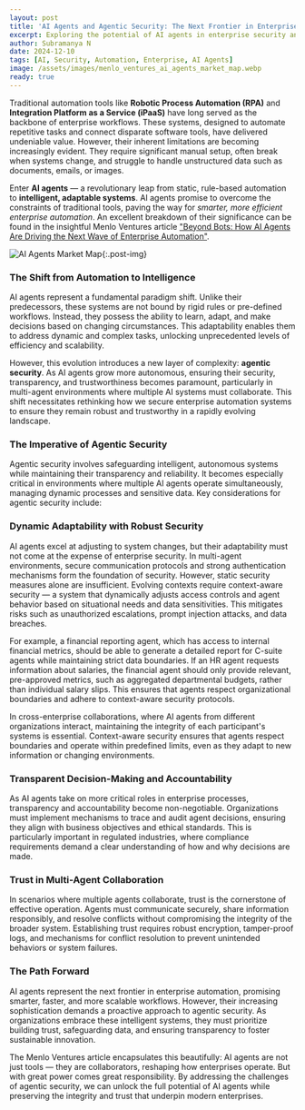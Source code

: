 ```yaml
---
layout: post
title: 'AI Agents and Agentic Security: The Next Frontier in Enterprise Automation'
excerpt: Exploring the potential of AI agents in enterprise security and automation, and how they can enhance security operations.
author: Subramanya N
date: 2024-12-10
tags: [AI, Security, Automation, Enterprise, AI Agents]
image: /assets/images/menlo_ventures_ai_agents_market_map.webp
ready: true
---
```

Traditional automation tools like **Robotic Process Automation (RPA)** and **Integration Platform as a Service (iPaaS)** have long served as the backbone of enterprise workflows. These systems, designed to automate repetitive tasks and connect disparate software tools, have delivered undeniable value. However, their inherent limitations are becoming increasingly evident. They require significant manual setup, often break when systems change, and struggle to handle unstructured data such as documents, emails, or images.

Enter **AI agents** — a revolutionary leap from static, rule-based automation to **intelligent, adaptable systems**. AI agents promise to overcome the constraints of traditional tools, paving the way for *smarter, more efficient enterprise automation*. An excellent breakdown of their significance can be found in the insightful Menlo Ventures article ["Beyond Bots: How AI Agents Are Driving the Next Wave of Enterprise Automation"](https://menlovc.com/perspective/beyond-bots-how-ai-agents-are-driving-the-next-wave-of-enterprise-automation/).

![AI Agents Market Map](/assets/images/menlo_ventures_ai_agents_market_map.webp){:.post-img}

### The Shift from Automation to Intelligence

AI agents represent a fundamental paradigm shift. Unlike their predecessors, these systems are not bound by rigid rules or pre-defined workflows. Instead, they possess the ability to learn, adapt, and make decisions based on changing circumstances. This adaptability enables them to address dynamic and complex tasks, unlocking unprecedented levels of efficiency and scalability.

However, this evolution introduces a new layer of complexity: **agentic security**. As AI agents grow more autonomous, ensuring their security, transparency, and trustworthiness becomes paramount, particularly in multi-agent environments where multiple AI systems must collaborate. This shift necessitates rethinking how we secure enterprise automation systems to ensure they remain robust and trustworthy in a rapidly evolving landscape.

### The Imperative of Agentic Security

Agentic security involves safeguarding intelligent, autonomous systems while maintaining their transparency and reliability. It becomes especially critical in environments where multiple AI agents operate simultaneously, managing dynamic processes and sensitive data. Key considerations for agentic security include:

### Dynamic Adaptability with Robust Security

AI agents excel at adjusting to system changes, but their adaptability must not come at the expense of enterprise security. In multi-agent environments, secure communication protocols and strong authentication mechanisms form the foundation of security. However, static security measures alone are insufficient. Evolving contexts require context-aware security — a system that dynamically adjusts access controls and agent behavior based on situational needs and data sensitivities. This mitigates risks such as unauthorized escalations, prompt injection attacks, and data breaches.

For example, a financial reporting agent, which has access to internal financial metrics, should be able to generate a detailed report for C-suite agents while maintaining strict data boundaries. If an HR agent requests information about salaries, the financial agent should only provide relevant, pre-approved metrics, such as aggregated departmental budgets, rather than individual salary slips. This ensures that agents respect organizational boundaries and adhere to context-aware security protocols.

In cross-enterprise collaborations, where AI agents from different organizations interact, maintaining the integrity of each participant's systems is essential. Context-aware security ensures that agents respect boundaries and operate within predefined limits, even as they adapt to new information or changing environments.

### Transparent Decision-Making and Accountability

As AI agents take on more critical roles in enterprise processes, transparency and accountability become non-negotiable. Organizations must implement mechanisms to trace and audit agent decisions, ensuring they align with business objectives and ethical standards. This is particularly important in regulated industries, where compliance requirements demand a clear understanding of how and why decisions are made.

### Trust in Multi-Agent Collaboration

In scenarios where multiple agents collaborate, trust is the cornerstone of effective operation. Agents must communicate securely, share information responsibly, and resolve conflicts without compromising the integrity of the broader system. Establishing trust requires robust encryption, tamper-proof logs, and mechanisms for conflict resolution to prevent unintended behaviors or system failures.

### The Path Forward

AI agents represent the next frontier in enterprise automation, promising smarter, faster, and more scalable workflows. However, their increasing sophistication demands a proactive approach to agentic security. As organizations embrace these intelligent systems, they must prioritize building trust, safeguarding data, and ensuring transparency to foster sustainable innovation.

The Menlo Ventures article encapsulates this beautifully: AI agents are not just tools — they are collaborators, reshaping how enterprises operate. But with great power comes great responsibility. By addressing the challenges of agentic security, we can unlock the full potential of AI agents while preserving the integrity and trust that underpin modern enterprises.
